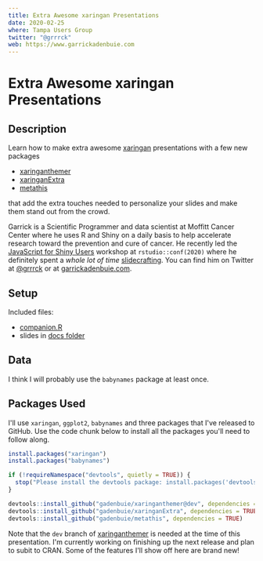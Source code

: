 ```yaml
---
title: Extra Awesome xaringan Presentations
date: 2020-02-25
where: Tampa Users Group
twitter: "@grrrck"
web: https://www.garrickadenbuie.com
---
```


[xaringan]: https://slides.yihui.org/xaringan/
[xaringanthemer]: https://pkg.garrickadenbuie.com/xaringanthemer/dev
[xaringanExtra]: https://pkg.garrickadenbuie.com/xaringanExtra
[metathis]: https://pkg.garrickadenbuie.com/metathis
[grrrck]: https://twitter.com/grrrck
[gab]: https://www.garrickadenbuie.com

# Extra Awesome xaringan Presentations



## Description

Learn how to make extra awesome [xaringan] presentations with a few new packages

- [xaringanthemer]
- [xaringanExtra]
- [metathis]

that add the extra touches needed to personalize your slides and make them stand out from the crowd.

Garrick is a Scientific Programmer and data scientist at Moffitt Cancer Center where he uses R and Shiny on a daily basis to help accelerate research toward the prevention and cure of cancer. He recently led the [JavaScript for Shiny Users](https://js4shiny.com) workshop at `rstudio::conf(2020)` where he definitely spent a _whole lot of time_ [slidecrafting](https://twitter.com/grrrck/status/1159087961931169795). You can find him on Twitter at [&commat;grrrck][grrrck] or at [garrickadenbuie.com][gab].

## Setup

Included files:

- [companion.R](companion.R)
- slides in [docs folder](docs)

## Data

I think I will probably use the `babynames` package at least once.

## Packages Used

I'll use `xaringan`, `ggplot2`, `babynames` and three packages that I've released to GitHub. Use the code chunk below to install all the packages you'll need to follow along.

```r
install.packages("xaringan")
install.packages("babynames")

if (!requireNamespace("devtools", quietly = TRUE)) {
  stop("Please install the devtools package: install.packages('devtools')")
}

devtools::install_github("gadenbuie/xaringanthemer@dev", dependencies = TRUE)
devtools::install_github("gadenbuie/xaringanExtra", dependencies = TRUE)
devtools::install_github("gadenbuie/metathis", dependencies = TRUE)
```

Note that the `dev` branch of [xaringanthemer] is needed at the time of this presentation. I'm currently working on finishing up the next release and plan to subit to CRAN. Some of the features I'll show off here are brand new!